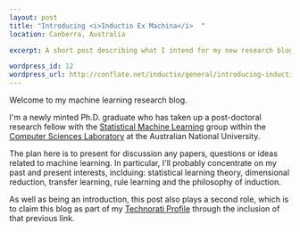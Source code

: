```yaml
--- 
layout: post
title: "Introducing <i>Inductio Ex Machina</i>  "
location: Canberra, Australia

excerpt: A short post describing what I intend for my new research blog.

wordpress_id: 12
wordpress_url: http://conflate.net/inductio/general/introducing-inductio-ex-machina/
---
```

Welcome to my machine learning research blog.

I'm a newly minted Ph.D. graduate who has taken up a post-doctoral research fellow with the
[Statistical Machine Learning][sml] group within the [Computer Sciences Laboratory][csl] at
the Australian National University.

[sml]: http://csl.rsise.anu.edu.au/sml
[csl]: http://csl.cecs.anu.edu.au/

The plan here is to present for discussion any papers, questions or ideas related to machine
learning. In particular, I'll probably concentrate on my past and present interests, inclduing:
statistical learning theory, dimensional reduction, transfer learning, rule learning and the
philosophy of induction.

As well as being an introduction, this post also plays a second role, which is to claim this blog
as part of my <a href="http://technorati.com/claim/it4v7jtukb" rel="me">Technorati Profile</a>
through the inclusion of that previous link.
